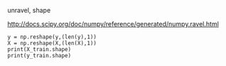 
unravel, shape

http://docs.scipy.org/doc/numpy/reference/generated/numpy.ravel.html

```
y = np.reshape(y,(len(y),1))
X = np.reshape(X,(len(X),1))
print(X_train.shape)
print(y_train.shape)
```

